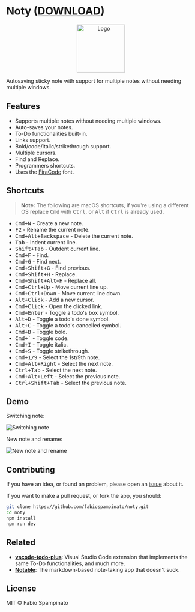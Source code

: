 
# Noty ([DOWNLOAD](https://github.com/fabiospampinato/noty/releases))

<p align="center">
  <img src="resources/icon/icon.png" alt="Logo" width="128">
</p>

Autosaving sticky note with support for multiple notes without needing multiple windows.

## Features

- Supports multiple notes without needing multiple windows.
- Auto-saves your notes.
- To-Do functionalities built-in.
- Links support.
- Bold/code/italic/strikethrough support.
- Multiple cursors.
- Find and Replace.
- Programmers shortcuts.
- Uses the [FiraCode](https://github.com/tonsky/FiraCode) font.

## Shortcuts

> **Note:** The following are macOS shortcuts, if you're using a different OS replace <kbd>Cmd</kbd> with <kbd>Ctrl</kbd>, or <kbd>Alt</kbd> if <kbd>Ctrl</kbd> is already used.

- <kbd>Cmd+N</kbd> - Create a new note.
- <kbd>F2</kbd> - Rename the current note.
- <kbd>Cmd+Alt+Backspace</kbd> - Delete the current note.
- <kbd>Tab</kbd> - Indent current line.
- <kbd>Shift+Tab</kbd> - Outdent current line.
- <kbd>Cmd+F</kbd> - Find.
- <kbd>Cmd+G</kbd> - Find next.
- <kbd>Cmd+Shift+G</kbd> - Find previous.
- <kbd>Cmd+Shift+H</kbd> - Replace.
- <kbd>Cmd+Shift+Alt+H</kbd> - Replace all.
- <kbd>Cmd+Ctrl+Up</kbd> - Move current line up.
- <kbd>Cmd+Ctrl+Down</kbd> - Move current line down.
- <kbd>Alt+Click</kbd> - Add a new cursor.
- <kbd>Cmd+Click</kbd> - Open the clicked link.
- <kbd>Cmd+Enter</kbd> - Toggle a todo's box symbol.
- <kbd>Alt+D</kbd> - Toggle a todo's done symbol.
- <kbd>Alt+C</kbd> - Toggle a todo's cancelled symbol.
- <kbd>Cmd+B</kbd> - Toggle bold.
- <kbd>Cmd+`</kbd> - Toggle code.
- <kbd>Cmd+I</kbd> - Toggle italic.
- <kbd>Cmd+S</kbd> - Toggle strikethrough.
- <kbd>Cmd+1/9</kbd> - Select the 1st/9th note.
- <kbd>Cmd+Alt+Right</kbd> - Select the next note.
- <kbd>Ctrl+Tab</kbd> - Select the next note.
- <kbd>Cmd+Alt+Left</kbd> - Select the previous note.
- <kbd>Ctrl+Shift+Tab</kbd> - Select the previous note.

## Demo

Switching note:

![Switching note](resources/demo/switching.gif)

New note and rename:

![New note and rename](resources/demo/creation.gif)

## Contributing

If you have an idea, or found an problem, please open an [issue](https://github.com/fabiospampinato/noty/issues) about it.

If you want to make a pull request, or fork the app, you should:

```bash
git clone https://github.com/fabiospampinato/noty.git
cd noty
npm install
npm run dev
```

## Related

- **[vscode-todo-plus](https://marketplace.visualstudio.com/items?itemName=fabiospampinato.vscode-todo-plus)**: Visual Studio Code extension that implements the same To-Do functionalities, and much more.
- **[Notable](https://github.com/fabiospampinato/notable)**: The markdown-based note-taking app that doesn't suck.

## License

MIT © Fabio Spampinato
